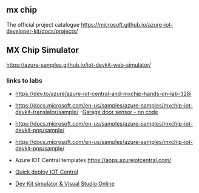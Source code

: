 ## mx chip

The official project catalogue https://microsoft.github.io/azure-iot-developer-kit/docs/projects/

## MX Chip Simulator

https://azure-samples.github.io/iot-devkit-web-simulator/


### links to labs

- https://dev.to/azure/azure-iot-central-and-mxchip-hands-on-lab-328i
- https://docs.microsoft.com/en-us/samples/azure-samples/mxchip-iot-devkit-translator/sample/
-[Garage door sensor - no code](https://www.hanselman.com/blog/DidILeaveTheGarageDoorOpenANocodeProjectWithAzureIoTCentralAndTheMXChipDevKit.aspx)
- https://docs.microsoft.com/en-us/samples/azure-samples/mxchip-iot-devkit-pnp/sample/
- https://docs.microsoft.com/en-us/samples/azure-samples/mxchip-iot-devkit-pnp/sample/
- Azure IOT Central templates https://apps.azureiotcentral.com/
- [Quick deploy IOT Central](https://docs.microsoft.com/en-gb/azure/iot-central/preview/quick-deploy-iot-central)



- [Dev Kit simulator & Visual Studio Online](https://azure-samples.github.io/iot-devkit-web-simulator/)
